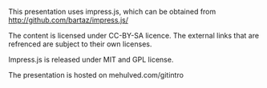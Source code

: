 This presentation uses impress.js, which can be obtained from http://github.com/bartaz/impress.js/

The content is licensed under CC-BY-SA licence. The external links that are refrenced are subject to their own licenses.

Impress.js is released under MIT and GPL license.

The presentation is hosted on mehulved.com/gitintro
